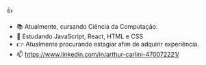 :thumbsup:

-  :books: Atualmente, cursando Ciência da Computação.
-  :book: Estudando JavaScript, React, HTML e CSS
-  :point_right: Atualmente procurando estagiar afim de adquirir experiência.
-  :mailbox: https://www.linkedin.com/in/arthur-carlini-470072221/
